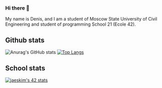 ### Hi there 👋
My name is Denis, and I am a student of Moscow State University of Civil Engineering and student of programming School 21 (Ecole 42).
## Github stats

![Anurag's GitHub stats](https://github-readme-stats.vercel.app/api?username=LickSun&show_icons=true&theme=radical)
[![Top Langs](https://github-readme-stats.vercel.app/api/top-langs/?username=LickSun&layout=compact&theme=radical)](https://github.com/anuraghazra/github-readme-stats)


## School stats
[![jaeskim's 42 stats](https://badge42.herokuapp.com/api/stats/lmidori?privacyEmail=true)](https://github.com/JaeSeoKim/badge42)

<!--
**LickSun/LickSun** is a ✨ _special_ ✨ repository because its `README.md` (this file) appears on your GitHub profile.

Here are some ideas to get you started:

- 🔭 I’m currently working on ...
- 🌱 I’m currently learning ...
- 👯 I’m looking to collaborate on ...
- 🤔 I’m looking for help with ...
- 💬 Ask me about ...
- 📫 How to reach me: ...
- 😄 Pronouns: ...
- ⚡ Fun fact: ...
-->
